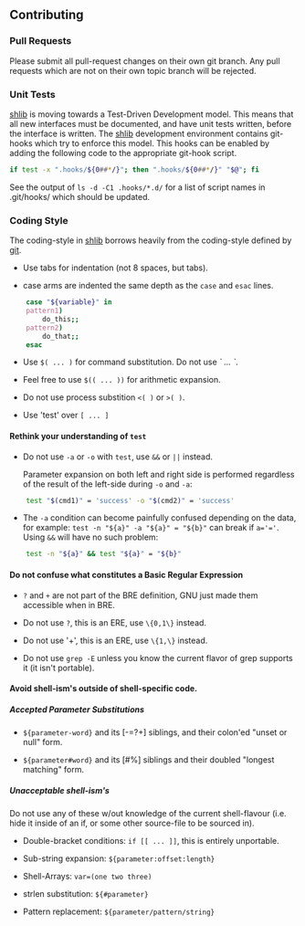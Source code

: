 ## Contributing ##

### Pull Requests ###

Please submit all pull-request changes on their own git branch.  Any pull
requests which are not on their own topic branch will be rejected.

### Unit Tests ###

[shlib][shlib] is moving towards a Test-Driven Development model.  This means
that all new interfaces must be documented, and have unit tests written, before
the interface is written.  The [shlib][shlib] development environment contains
git-hooks which try to enforce this model.  This hooks can be enabled by adding
the following code to the appropriate git-hook script.

```sh
if test -x ".hooks/${0##*/}"; then ".hooks/${0##*/}" "$@"; fi
```

See the output of `ls -d -C1 .hooks/*.d/` for a list of script names in
.git/hooks/ which should be updated.

### Coding Style ###

The coding-style in [shlib][shlib] borrows heavily from the coding-style
defined by [git][git].

 * Use tabs for indentation (not 8 spaces, but tabs).

 * case arms are indented the same depth as the `case` and `esac` lines.

```sh
	case "${variable}" in
	pattern1)
		do_this;;
	pattern2)
		do_that;;
	esac
```

 * Use `$( ... )` for command substitution.  Do not use *\` ... \`*.

 * Feel free to use `$(( ... ))` for arithmetic expansion.

 * Do not use process substition `<( )` or `>( )`.

 * Use 'test' over `[ ... ]`

#### Rethink your understanding of `test` ####

 * Do not use `-a` or `-o` with `test`, use `&&` or `||` instead.

   Parameter expansion on both left and right side is performed regardless of
   the result of the left-side during `-o` and `-a`:

```sh
	test "$(cmd1)" = 'success' -o "$(cmd2)" = 'success'
```

 * The `-a` condition can become painfully confused depending on the data,
   for example: `test -n "${a}" -a "${a}" = "${b}"` can break if `a='='`.
   Using `&&` will have no such problem:

```sh
	test -n "${a}" && test "${a}" = "${b}"
```

#### Do not confuse what constitutes a Basic Regular Expression ####

  * `?` and `+` are not part of the BRE definition, GNU just made them
    accessible when in BRE.

  * Do not use `?`, this is an ERE, use `\{0,1\}` instead.

  * Do not use '+', this is an ERE, use `\{1,\}` instead.

  * Do not use `grep -E` unless you know the current flavor of grep supports
    it (it isn't portable).


#### Avoid shell-ism's outside of shell-specific code. #####

##### Accepted Parameter Substitutions #####

   * `${parameter-word}` and its [-=?+] siblings, and their colon'ed "unset or null" form.

   * `${parameter#word}` and its [#%] siblings and their doubled "longest matching" form.

##### Unacceptable shell-ism's #####

Do not use any of these w/out knowledge of the current shell-flavour (i.e.
hide it inside of an if, or some other source-file to be sourced in).

   * Double-bracket conditions: `if [[ ... ]]`, this is entirely unportable.

   * Sub-string expansion: `${parameter:offset:length}`

   * Shell-Arrays: `var=(one two three)`

   * strlen substitution: `${#parameter}`

   * Pattern replacement: `${parameter/pattern/string}`

[shlib]: http://github.com/major0/shlib "shlib"
[git]: http://gitscm.com/
